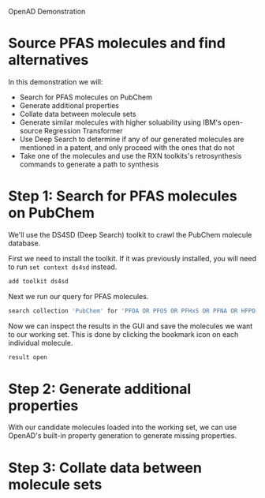 OpenAD Demonstration

# Source PFAS molecules and find alternatives

In this demonstration we will:

-   Search for PFAS molecules on PubChem
-   Generate additional properties
-   Collate data between molecule sets
-   Generate similar molecules with higher soluability using IBM's open-source Regression Transformer
-   Use Deep Search to determine if any of our generated molecules are mentioned in a patent, and only proceed with the ones that do not
-   Take one of the molecules and use the RXN toolkits's retrosynthesis commands to generate a path to synthesis

# Step 1: Search for PFAS molecules on PubChem

We'll use the DS4SD (Deep Search) toolkit to crawl the PubChem molecule database.

First we need to install the toolkit. If it was previously installed, you will need to run `set context ds4sd` instead.

```sh
add toolkit ds4sd
```

Next we run our query for PFAS molecules.

```sh
search collection 'PubChem' for 'PFOA OR PFOS OR PFHxS OR PFNA OR HFPO-DA'
```

Now we can inspect the results in the GUI and save the molecules we want to our working set. This is done by clicking the bookmark icon on each individual molecule.

```sh
result open
```

# Step 2: Generate additional properties

With our candidate molecules loaded into the working set, we can use OpenAD's built-in property generation to generate missing properties.

# Step 3: Collate data between molecule sets
